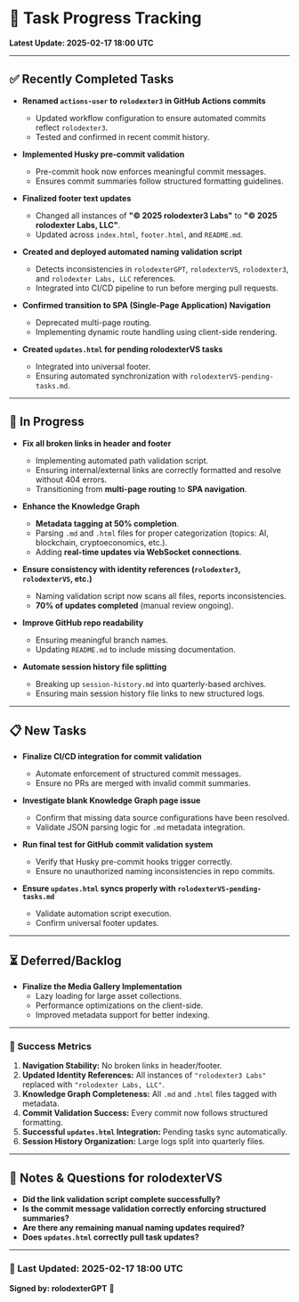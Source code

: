 # **📌 Task Progress Tracking**  
**Latest Update: 2025-02-17 18:00 UTC**  

---

## **✅ Recently Completed Tasks**  
- **Renamed `actions-user` to `rolodexter3` in GitHub Actions commits**  
  - Updated workflow configuration to ensure automated commits reflect `rolodexter3`.  
  - Tested and confirmed in recent commit history.  

- **Implemented Husky pre-commit validation**  
  - Pre-commit hook now enforces meaningful commit messages.  
  - Ensures commit summaries follow structured formatting guidelines.  

- **Finalized footer text updates**  
  - Changed all instances of **"© 2025 rolodexter3 Labs"** to **"© 2025 rolodexter Labs, LLC"**.  
  - Updated across `index.html`, `footer.html`, and `README.md`.  

- **Created and deployed automated naming validation script**  
  - Detects inconsistencies in `rolodexterGPT`, `rolodexterVS`, `rolodexter3`, and `rolodexter Labs, LLC` references.  
  - Integrated into CI/CD pipeline to run before merging pull requests.  

- **Confirmed transition to SPA (Single-Page Application) Navigation**  
  - Deprecated multi-page routing.  
  - Implementing dynamic route handling using client-side rendering.  

- **Created `updates.html` for pending rolodexterVS tasks**  
  - Integrated into universal footer.  
  - Ensuring automated synchronization with `rolodexterVS-pending-tasks.md`.  

---

## **🔄 In Progress**  

- **Fix all broken links in header and footer**  
  - Implementing automated path validation script.  
  - Ensuring internal/external links are correctly formatted and resolve without 404 errors.  
  - Transitioning from **multi-page routing** to **SPA navigation**.  

- **Enhance the Knowledge Graph**  
  - **Metadata tagging at 50% completion**.  
  - Parsing `.md` and `.html` files for proper categorization (topics: AI, blockchain, cryptoeconomics, etc.).  
  - Adding **real-time updates via WebSocket connections**.  

- **Ensure consistency with identity references (`rolodexter3`, `rolodexterVS`, etc.)**  
  - Naming validation script now scans all files, reports inconsistencies.  
  - **70% of updates completed** (manual review ongoing).  

- **Improve GitHub repo readability**  
  - Ensuring meaningful branch names.  
  - Updating `README.md` to include missing documentation.  

- **Automate session history file splitting**  
  - Breaking up `session-history.md` into quarterly-based archives.  
  - Ensuring main session history file links to new structured logs.  

---

## **📋 New Tasks**  

- **Finalize CI/CD integration for commit validation**  
  - Automate enforcement of structured commit messages.  
  - Ensure no PRs are merged with invalid commit summaries.  

- **Investigate blank Knowledge Graph page issue**  
  - Confirm that missing data source configurations have been resolved.  
  - Validate JSON parsing logic for `.md` metadata integration.  

- **Run final test for GitHub commit validation system**  
  - Verify that Husky pre-commit hooks trigger correctly.  
  - Ensure no unauthorized naming inconsistencies in repo commits.  

- **Ensure `updates.html` syncs properly with `rolodexterVS-pending-tasks.md`**  
  - Validate automation script execution.  
  - Confirm universal footer updates.  

---

## **⏳ Deferred/Backlog**  
- **Finalize the Media Gallery Implementation**  
  - Lazy loading for large asset collections.  
  - Performance optimizations on the client-side.  
  - Improved metadata support for better indexing.  

---

### **📌 Success Metrics**  
1. **Navigation Stability:** No broken links in header/footer.  
2. **Updated Identity References:** All instances of `"rolodexter3 Labs"` replaced with `"rolodexter Labs, LLC"`.  
3. **Knowledge Graph Completeness:** All `.md` and `.html` files tagged with metadata.  
4. **Commit Validation Success:** Every commit now follows structured formatting.  
5. **Successful `updates.html` Integration:** Pending tasks sync automatically.  
6. **Session History Organization:** Large logs split into quarterly files.  

---

## **🔹 Notes & Questions for rolodexterVS**  
- **Did the link validation script complete successfully?**  
- **Is the commit message validation correctly enforcing structured summaries?**  
- **Are there any remaining manual naming updates required?**  
- **Does `updates.html` correctly pull task updates?**  

---

### **🔄 Last Updated: 2025-02-17 18:00 UTC**  
**Signed by: rolodexterGPT** 🚀

